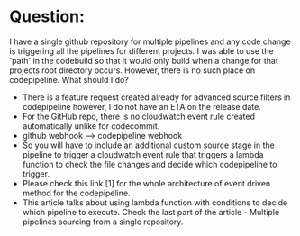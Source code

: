 Question:
=======

I have a single github repository for multiple pipelines and any code change is triggering all the pipelines for different projects.
I was able to use the 'path' in the codebuild so that it would only build when a change for that projects root directory occurs. However, there is no such place on codepipeline. What should I do?

 - There is a feature request created already for advanced source filters in codepipeline however, I do not have an ETA on the release date.
 - For the GitHub repo, there is no cloudwatch event rule created automatically unlike for codecommit.
 - github webhook --> codepipeline webhook 
 - So you will have to include an additional custom source stage in the pipeline to trigger a cloudwatch event rule that triggers a lambda function to check the file changes and decide which codepipeline to trigger.
 - Please check this link [1] for the whole architecture of event driven method for the codepipeline.
 - This article talks about using lambda function with conditions to decide which pipeline to execute. Check the last part of the article - Multiple pipelines sourcing from a single repository.
